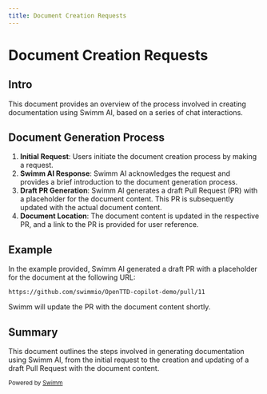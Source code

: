 ```yaml
---
title: Document Creation Requests
---
```

# Document Creation Requests

## Intro

This document provides an overview of the process involved in creating documentation using Swimm AI, based on a series of chat interactions.

## Document Generation Process

1. **Initial Request**: Users initiate the document creation process by making a request.
2. **Swimm AI Response**: Swimm AI acknowledges the request and provides a brief introduction to the document generation process.
3. **Draft PR Generation**: Swimm AI generates a draft Pull Request (PR) with a placeholder for the document content. This PR is subsequently updated with the actual document content.
4. **Document Location**: The document content is updated in the respective PR, and a link to the PR is provided for user reference.

## Example

In the example provided, Swimm AI generated a draft PR with a placeholder for the document at the following URL:

```
https://github.com/swimmio/OpenTTD-copilot-demo/pull/11
```

Swimm will update the PR with the document content shortly.

## Summary

This document outlines the steps involved in generating documentation using Swimm AI, from the initial request to the creation and updating of a draft Pull Request with the document content.

<SwmMeta version="3.0.0"><sup>Powered by [Swimm](http://localhost:5000/)</sup></SwmMeta>
